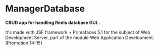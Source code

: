 # ManagerDatabase
**CRUD app  for handling Redis database GUI..**

It's made with JSF framework + Primafaces 5.1  for the subject of Web Development Server, part of the module Web Application Development. (Promotion 14-15)
